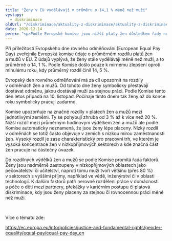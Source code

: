 ```yaml
---
title: "Ženy v EU vydělávají v průměru o 14,1 % méně než muži"
vystupy:
  - diskriminace
oldUrl: "/diskriminace/aktuality-z-diskriminace/aktuality-z-diskriminace-2020/zeny-v-eu-vydelavaji-v-prumeru-o-141-mene-nez-muzi/"
date: 2020-12-14
perex: "<p>Podle Evropské komise jsou nižší platy žen důsledkem řady nerovností, kterým čelí v přístupu k pracovním odměnám, v kariérním postupu či obecně v přístupu na trh práce. </p>"
---
```


<!-- imported from the old website -->

<p>Při příležitosti Evropského dne rovného odměňování (European Equal Pay Day) zveřejnila Evropská komise údaje o průměrném rozdílu platů žen a mužů v EU. Z údajů vyplývá, že ženy stále vydělávají méně než muži, a to průměrně o 14, 1 %. Podle Komise došlo pouze k mírnému zlepšení oproti minulému roku, kdy průměrný rozdíl činil 14, 5 %. </p> <p>Evropský den rovného odměňování má za cíl upozornit na rozdíly v odměnách žen a mužů. Od tohoto dne ženy symbolicky přestávají dostávat odměnu, jakou dostávají muži za stejnou práci. Podle Komise tento den letos připadá na 10. listopad. Počínaje tímto dnem tak ženy až do konce roku symbolicky pracují zadarmo. </p> <p>Komise upozorňuje na značné rozdíly v platech žen a mužů mezi jednotlivými zeměmi. Ty se pohybují zhruba od 3 % až k více než 20 %. Nižší rozdíl mezi průměrným hodinovým výdělkem žen a mužů ale podle Komise automaticky neznamená, že jsou ženy lépe placeny. Nízký rozdíl v odměnách se totiž často objevuje v zemích s nízkou mírou zaměstnanosti žen. Vysoký rozdíl je zase charakteristický pro pracovní trh, ve kterém je vysoká koncentrace žen v nízkopříjmových sektorech a kde značná část žen pracuje na částečný úvazek.</p> <p>Do rozdílných výdělků žen a mužů se podle Komise promítá řada faktorů. Ženy jsou nadměrně zastoupeny v nízkopříjmových oblastech jako pečovatelství či učitelství, naproti tomu muži tvoří většinu (přes 80 %) v sektorech s vyššími příjmy, například ve vědě, inženýrství či v oblasti technologií. K dalším faktorů patří nerovné rozdělení práce v domácnosti a péče o děti mezi partnery, překážky v kariérním postupu či platová diskriminace, kdy jsou ženy placeny za stejnou či rovnocennou práci méně než muži.</p> <p> </p> <p>Více o tématu zde:</p> <p><a href="https://ec.europa.eu/info/policies/justice-and-fundamental-rights/gender-equality/equal-pay/equal-pay-day_en" target="_blank">https://ec.europa.eu/info/policies/justice-and-fundamental-rights/gender-equality/equal-pay/equal-pay-day_en</a></p>
